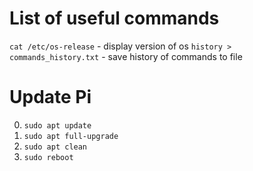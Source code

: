 # List of useful commands

`cat /etc/os-release` - display version of os
`history > commands_history.txt` - save history of commands to file


# Update Pi
0.  `sudo apt update`
0.  `sudo apt full-upgrade`
0.  `sudo apt clean`
0.  `sudo reboot`